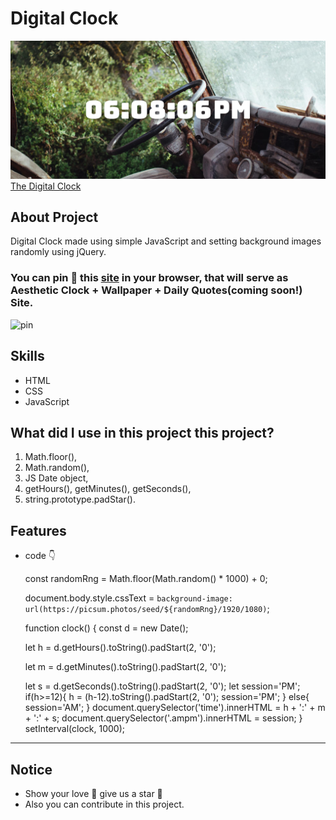 # Digital Clock 

![This is Digital Clock image](/image/github-clock.png)
[The Digital Clock](https://nisoojadhav.github.io/clock)

## About Project
Digital Clock made using simple JavaScript and setting background images randomly using jQuery.

### You can pin 📌 this [site](https://nisoojadhav.github.io/clock) in your browser, that will serve as Aesthetic Clock + Wallpaper + Daily Quotes(coming soon!) Site.

![pin](https://user-images.githubusercontent.com/68807845/194076153-be4ca8cb-cf55-4359-99d6-af2cb17856ae.png)


## Skills
- HTML
- CSS
- JavaScript

##  What did I use in this project this project?

1. Math.floor(),
2. Math.random(),
3. JS Date object,
4. getHours(), getMinutes(), getSeconds(),
5. string.prototype.padStar().

## Features

- code 👇

     const randomRng = Math.floor(Math.random() * 1000) + 0;

     document.body.style.cssText = `background-image: url(https://picsum.photos/seed/${randomRng}/1920/1080)`;


     function clock() {
    const d = new Date();

     let h = d.getHours().toString().padStart(2, '0');

     let m = d.getMinutes().toString().padStart(2, '0');

     let s = d.getSeconds().toString().padStart(2, '0');
     let session='PM';
     if(h>=12){
        h = (h-12).toString().padStart(2, '0');
        session='PM';
     }
     else{
        session='AM';
     }
     document.querySelector('time').innerHTML = h + ':' + m + ':' + s;
     document.querySelector('.ampm').innerHTML = session;
     }
setInterval(clock, 1000);

----------

## Notice


- Show your love 💛 give us a star 🌟
- Also you can contribute in this project.
